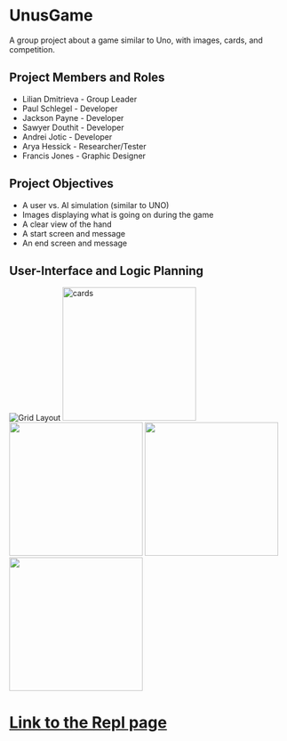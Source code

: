 # UnusGame
 A group project about a game similar to Uno, with images, cards, and competition.

##  Project Members and Roles
* Lilian Dmitrieva - Group Leader
* Paul Schlegel - Developer
* Jackson Payne - Developer
* Sawyer Douthit - Developer
* Andrei Jotic - Developer
* Arya Hessick - Researcher/Tester
* Francis Jones - Graphic Designer

## Project Objectives

* A user vs. AI simulation (similar to UNO)
* Images displaying what is going on during the game
* A clear view of the hand
* A start screen and message
* An end screen and message

## User-Interface and Logic Planning

 ![Grid Layout](https://github.com/LilianDm/UnusGame/blob/main/images/UnusGridLayout.png?raw=true)
 <img src="https://github.com/LilianDm/UnusGame/blob/main/images/Cards/cards_0.png?raw=true" alt="cards" width="240" height="240">
 <img src= "https://github.com/LilianDm/UnusGame/blob/main/images/Cards/cards_1.png?raw=true" width="240" height="240">
 <img src="https://github.com/LilianDm/UnusGame/blob/main/images/Cards/cards_2.png?raw=true" width="240" height="240">
 <img src="https://github.com/LilianDm/UnusGame/blob/main/images/Cards/cards_3.png?raw=true" width="240" height="240">

#  [Link to the Repl page](https://replit.com/join/gnumiivyfg-9622884)
